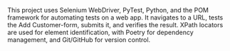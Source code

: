This project uses Selenium WebDriver, PyTest, Python, and the POM framework for automating tests on a web app.
It navigates to a URL, tests the Add Customer-form, submits it, and verifies the result.
XPath locators are used for element identification, with Poetry for dependency management, and Git/GitHub for version control.
